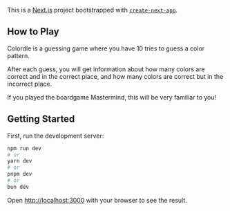 This is a [Next.js](https://nextjs.org) project bootstrapped with [`create-next-app`](https://nextjs.org/docs/app/api-reference/cli/create-next-app).

## How to Play

Colordle is a guessing game where you have 10 tries to guess a color pattern.

After each guess, you will get information about how many colors are correct and in the correct place, 
and how many colors are correct but in the incorrect place.

If you played the boardgame Mastermind, this will be very familiar to you!

## Getting Started

First, run the development server:

```bash
npm run dev
# or
yarn dev
# or
pnpm dev
# or
bun dev
```

Open [http://localhost:3000](http://localhost:3000) with your browser to see the result.
